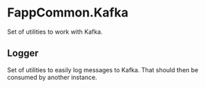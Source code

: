 # FappCommon.Kafka

Set of utilities to work with Kafka.

## Logger

Set of utilities to easily log messages to Kafka.
That should then be consumed by another instance.
